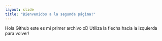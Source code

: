 ```yaml
---
layout: slide
title: "Bienvenidos a la segunda página!"
---
```

Hola Github este es mi primer archivo xD
Utiliza la flecha hacia la izquierda para volver!
